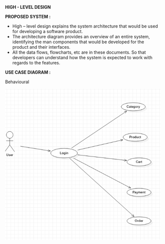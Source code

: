 ﻿**HIGH - LEVEL DESIGN**

**PROPOSED SYSTEM :**

- High – level design explains the system architecture that would be used for developing a software product. 
- The architecture diagram provides an overview of an entire system, identifying the man components that would be developed for the product and their interfaces.
- All the data flows, flowcharts, etc are in these documents. So that developers can understand how the system is expected to work with regards to the features.

**USE CASE DIAGRAM :**

Behavioural

![](Aspose.Words.634a2d0d-ad0b-422e-a2c0-13129bf44f01.001.png)
